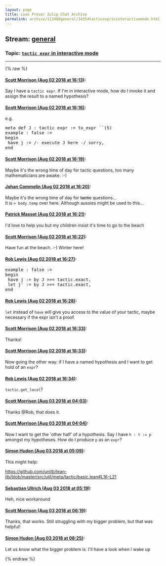```yaml
---
layout: page
title: Lean Prover Zulip Chat Archive 
permalink: archive/113488general/34354tacticexprininteractivemode.html
---
```


## Stream: [general](index.html)
### Topic: [`tactic expr` in interactive mode](34354tacticexprininteractivemode.html)

---


{% raw %}
#### [ Scott Morrison (Aug 02 2018 at 16:13)](https://leanprover.zulipchat.com/#narrow/stream/113488-general/topic/%60tactic%20expr%60%20in%20interactive%20mode/near/130780443):
<p>Say I have a <code>tactic expr</code>. If I'm in interactive mode, how do I invoke it and assign the result to a named hypothesis?</p>

#### [ Scott Morrison (Aug 02 2018 at 16:16)](https://leanprover.zulipchat.com/#narrow/stream/113488-general/topic/%60tactic%20expr%60%20in%20interactive%20mode/near/130780624):
<p>e.g.</p>
<div class="codehilite"><pre><span></span>meta def J : tactic expr := to_expr ``(5)
example : false :=
begin
 have j := /- execute J here -/ sorry,
end
</pre></div>

#### [ Scott Morrison (Aug 02 2018 at 16:19)](https://leanprover.zulipchat.com/#narrow/stream/113488-general/topic/%60tactic%20expr%60%20in%20interactive%20mode/near/130780759):
<p>Maybe it's the wrong time of day for tactic questions, too many mathematicians are awake. :-)</p>

#### [ Johan Commelin (Aug 02 2018 at 16:20)](https://leanprover.zulipchat.com/#narrow/stream/113488-general/topic/%60tactic%20expr%60%20in%20interactive%20mode/near/130780842):
<p>Maybe it's the wrong time of day for <del>tactic</del> questions...<br>
It is <code>&gt; body.temp</code> over here. Although aussies might be used to this...</p>

#### [ Patrick Massot (Aug 02 2018 at 16:21)](https://leanprover.zulipchat.com/#narrow/stream/113488-general/topic/%60tactic%20expr%60%20in%20interactive%20mode/near/130780892):
<p>I'd love to help you but my children insist it's time  to go to the beach</p>

#### [ Scott Morrison (Aug 02 2018 at 16:22)](https://leanprover.zulipchat.com/#narrow/stream/113488-general/topic/%60tactic%20expr%60%20in%20interactive%20mode/near/130780959):
<p>Have fun at the beach. :-) Winter here!</p>

#### [ Rob Lewis (Aug 02 2018 at 16:27)](https://leanprover.zulipchat.com/#narrow/stream/113488-general/topic/%60tactic%20expr%60%20in%20interactive%20mode/near/130781162):
<div class="codehilite"><pre><span></span>example : false :=
begin
 have j := by J &gt;&gt;= tactic.exact,
 let j&#39; := by J &gt;&gt;= tactic.exact,
end
</pre></div>

#### [ Rob Lewis (Aug 02 2018 at 16:28)](https://leanprover.zulipchat.com/#narrow/stream/113488-general/topic/%60tactic%20expr%60%20in%20interactive%20mode/near/130781187):
<p><code>let</code> instead of <code>have</code> will give you access to the value of your tactic, maybe necessary if the expr isn't a proof.</p>

#### [ Scott Morrison (Aug 02 2018 at 16:33)](https://leanprover.zulipchat.com/#narrow/stream/113488-general/topic/%60tactic%20expr%60%20in%20interactive%20mode/near/130781526):
<p>Thanks!</p>

#### [ Scott Morrison (Aug 02 2018 at 16:33)](https://leanprover.zulipchat.com/#narrow/stream/113488-general/topic/%60tactic%20expr%60%20in%20interactive%20mode/near/130781551):
<p>Now going the other way: if I have a named hypothesis and I want to get hold of an <code>expr</code>?</p>

#### [ Rob Lewis (Aug 02 2018 at 16:34)](https://leanprover.zulipchat.com/#narrow/stream/113488-general/topic/%60tactic%20expr%60%20in%20interactive%20mode/near/130781619):
<p><code>tactic.get_local</code>?</p>

#### [ Scott Morrison (Aug 03 2018 at 04:03)](https://leanprover.zulipchat.com/#narrow/stream/113488-general/topic/%60tactic%20expr%60%20in%20interactive%20mode/near/130812539):
<p>Thanks @Rob, that does it.</p>

#### [ Scott Morrison (Aug 03 2018 at 04:04)](https://leanprover.zulipchat.com/#narrow/stream/113488-general/topic/%60tactic%20expr%60%20in%20interactive%20mode/near/130812580):
<p>Now I want to get the 'other half' of a hypothesis. Say I have <code>h : t := p</code> amongst my hypotheses. How do I produce <code>p</code> as an <code>expr</code>?</p>

#### [ Simon Hudon (Aug 03 2018 at 05:09)](https://leanprover.zulipchat.com/#narrow/stream/113488-general/topic/%60tactic%20expr%60%20in%20interactive%20mode/near/130814956):
<p>This might help: </p>
<p><a href="https://github.com/unitb/lean-lib/blob/master/src/util/meta/tactic/basic.lean#L16-L21" target="_blank" title="https://github.com/unitb/lean-lib/blob/master/src/util/meta/tactic/basic.lean#L16-L21">https://github.com/unitb/lean-lib/blob/master/src/util/meta/tactic/basic.lean#L16-L21</a></p>

#### [ Sebastian Ullrich (Aug 03 2018 at 05:19)](https://leanprover.zulipchat.com/#narrow/stream/113488-general/topic/%60tactic%20expr%60%20in%20interactive%20mode/near/130815320):
<p>Heh, nice workaround</p>

#### [ Scott Morrison (Aug 03 2018 at 06:19)](https://leanprover.zulipchat.com/#narrow/stream/113488-general/topic/%60tactic%20expr%60%20in%20interactive%20mode/near/130817156):
<p>Thanks, that works. Still struggling with my bigger problem, but that was helpful!</p>

#### [ Simon Hudon (Aug 03 2018 at 08:25)](https://leanprover.zulipchat.com/#narrow/stream/113488-general/topic/%60tactic%20expr%60%20in%20interactive%20mode/near/130821219):
<p>Let us know what the bigger problem is. I'll have a look when I wake up</p>


{% endraw %}
